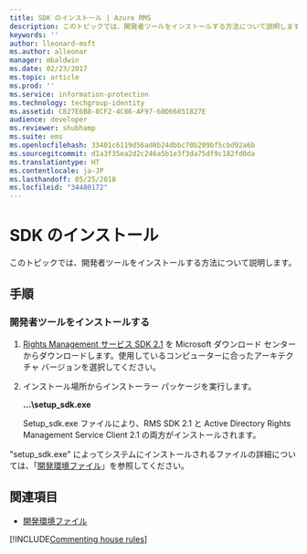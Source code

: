 ```yaml
---
title: SDK のインストール | Azure RMS
description: このトピックでは、開発者ツールをインストールする方法について説明します。
keywords: ''
author: lleonard-msft
ms.author: alleonar
manager: mbaldwin
ms.date: 02/23/2017
ms.topic: article
ms.prod: ''
ms.service: information-protection
ms.technology: techgroup-identity
ms.assetid: C827E6B8-8CF2-4C86-AF97-60D66851827E
audience: developer
ms.reviewer: shubhamp
ms.suite: ems
ms.openlocfilehash: 33401c6119d56ad8b24dbbc70b209bf5cbd92a6b
ms.sourcegitcommit: d1a3f35ea2d2c246a5b1e3f3da75df9c182fd0da
ms.translationtype: HT
ms.contentlocale: ja-JP
ms.lasthandoff: 05/25/2018
ms.locfileid: "34480172"
---
```

# <a name="install-the-sdk"></a>SDK のインストール

このトピックでは、開発者ツールをインストールする方法について説明します。

## <a name="instructions"></a>手順

### <a name="install-the-developer-tools"></a>開発者ツールをインストールする

1.  [Rights Management サービス SDK 2.1](http://www.microsoft.com/en-us/download/details.aspx?id=38397) を Microsoft ダウンロード センターからダウンロードします。使用しているコンピューターに合ったアーキテクチャ バージョンを選択してください。
2.  インストール場所からインストーラー パッケージを実行します。

    **...\\setup\_sdk.exe**

    Setup\_sdk.exe ファイルにより、RMS SDK 2.1 と Active Directory Rights Management Service Client 2.1 の両方がインストールされます。

"setup\_sdk.exe" によってシステムにインストールされるファイルの詳細については、「[開発環境ファイル](sdk-elements.md)」を参照してください。

## <a name="related-topics"></a>関連項目

* [開発環境ファイル](sdk-elements.md)

[!INCLUDE[Commenting house rules](../includes/houserules.md)]